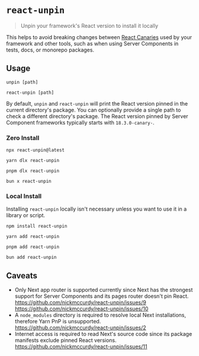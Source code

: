 # `react-unpin`

> Unpin your framework's React version to install it locally

This helps to avoid breaking changes between [React Canaries](https://react.dev/community/versioning-policy#canary-channel) used by your framework and other tools, such as when using Server Components in tests, docs, or monorepo packages.

## Usage

```
unpin [path]
```

```
react-unpin [path]
```

By default, `unpin` and `react-unpin` will print the React version pinned in the current directory's package. You can optionally provide a single path to check a different directory's package. The React version pinned by Server Component frameworks typically starts with `18.3.0-canary-`.

### Zero Install

```
npx react-unpin@latest
```

```
yarn dlx react-unpin
```

```
pnpm dlx react-unpin
```

```
bun x react-unpin
```

### Local Install

Installing `react-unpin` locally isn't necessary unless you want to use it in a library or script.

```
npm install react-unpin
```

```
yarn add react-unpin
```

```
pnpm add react-unpin
```

```
bun add react-unpin
```

## Caveats

- Only Next app router is supported currently since Next has the strongest support for Server Components and its pages router doesn't pin React. https://github.com/nickmccurdy/react-unpin/issues/9 https://github.com/nickmccurdy/react-unpin/issues/10
- A `node_modules` directory is required to resolve local Next installations, therefore Yarn PnP is unsupported. https://github.com/nickmccurdy/react-unpin/issues/2
- Internet access is required to read Next's source code since its package manifests exclude pinned React versions. https://github.com/nickmccurdy/react-unpin/issues/11
